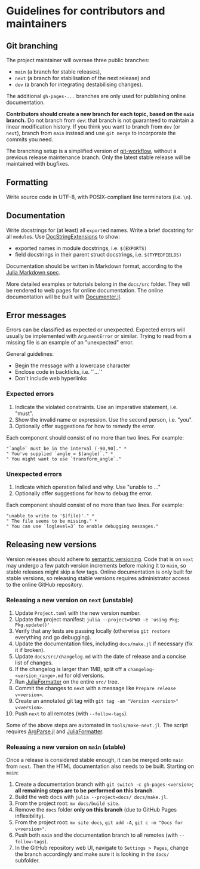 # Guidelines for contributors and maintainers


## Git branching

The project maintainer will oversee three public branches:
- `main` (a branch for stable releases),
- `next` (a branch for stabilisation of the next release) and
- `dev` (a branch for integrating destabilising changes).

The additional `gh-pages-...` branches are only used for publishing online documentation.

**Contributors should create a new branch for each topic, based on the `main` branch.**
Do not branch from `dev`: that branch is not guaranteed to maintain a linear modification history.
If you think you want to branch from `dev` (or `next`),
branch from `main` instead and use `git merge` to incorporate the commits you need.

The branching setup is a simplified version of [git-workflow](https://hackernoon.com/how-the-creators-of-git-do-branches-e6fcc57270fb),
without a previous release maintenance branch.
Only the latest stable release will be maintained with bugfixes.


## Formatting

Write source code in UTF-8, with POSIX-compliant line terminators (i.e. `\n`).


## Documentation

Write docstrings for (at least) all `export`ed names.
Write a brief docstring for all `module`s.
Use [DocStringExtensions](https://github.com/JuliaDocs/DocStringExtensions.jl)
to show:

-   exported names in module docstrings, i.e. `$(EXPORTS)`
-   field docstrings in their parent struct docstrings, i.e. `$(TYPEDFIELDS)`

Documentation should be written in Markdown format, according to the [Julia Markdown spec](https://docs.julialang.org/en/v1/stdlib/Markdown/).

More detailed examples or tutorials belong in the `docs/src` folder.
They will be rendered to web pages for online documentation.
The online documentation will be built with [Documenter.jl](https://juliadocs.github.io/Documenter.jl/stable/).


## Error messages

Errors can be classified as expected or unexpected.
Expected errors will usually be implemented with `ArgumentError` or similar.
Trying to read from a missing file is an example of an "unexpected" error.

General guidelines:

-   Begin the message with a lowercase character
-   Enclose code in backticks, i.e. '\`...\`'
-   Don't include web hyperlinks

### Expected errors

1.  Indicate the violated constraints. Use an imperative statement, i.e. "must".
2.  Show the invalid name or expression. Use the second person, i.e. "you".
3.  Optionally offer suggestions for how to remedy the error.

Each component should consist of no more than two lines. For example:

    "`angle` must be in the interval (-90,90]." *
    " You've supplied `angle = $(angle)`." *
    " You might want to use `transform_angle`."

### Unexpected errors

1.  Indicate which operation failed and why. Use "unable to ..."
2.  Optionally offer suggestions for how to debug the error.

Each component should consist of no more than two lines. For example:

    "unable to write to '$(file)'." *
    " The file seems to be missing." *
    " You can use `loglevel=3` to enable debugging messages."


## Releasing new versions

Version releases should adhere to [semantic versioning](https://semver.org/).
Code that is on `next` may undergo a few patch version increments before making it to `main`,
so stable releases might skip a few tags.
Online documentation is only built for stable versions,
so releasing stable versions requires administrator access to the online GitHub repository.

### Releasing a new version on `next` (unstable)

1. Update `Project.toml` with the new version number.
2. Update the project manifest: `julia --project=$PWD -e 'using Pkg; Pkg.update()'`
3. Verify that any tests are passing locally (otherwise `git restore` everything and go debugging).
4. Update the documentation files, including `docs/make.jl` if necessary (fix it if broken).
5. Update `docs/src/changelog.md` with the date of release and a concise list of changes.
6. If the changelog is larger than 1MB, split off a `changelog-<version_range>.md` for old versions.
7. Run [JuliaFormatter](https://github.com/domluna/JuliaFormatter.jl) on the entire `src/` tree.
8. Commit the changes to `next` with a message like `Prepare release v<version>`.
9. Create an annotated git tag with `git tag -am "Version <version>" v<version>`.
10. Push `next` to all remotes (with `--follow-tags`).

Some of the above steps are automated in `tools/make-next.jl`.
The script requires [ArgParse.jl](https://github.com/carlobaldassi/ArgParse.jl) and
[JuliaFormatter](https://github.com/domluna/JuliaFormatter.jl).

### Releasing a new version on `main` (stable)

Once a release is considered stable enough, it can be merged onto `main` from `next`.
Then the HTML documentation also needs to be built.
Starting on `main`:

1. Create a documentation branch with `git switch -c gh-pages-<version>`; **all remaining steps are to be performed on this branch**.
2. Build the web docs with `julia --project=docs/ docs/make.jl`.
3. From the project root: `mv docs/build site`.
4. Remove the `docs` folder **only on this branch** (due to GitHub Pages inflexibility).
5. From the project root: `mv site docs`, `git add -A`, `git c -m "Docs for v<version>"`.
6. Push both `main` and the documentation branch to all remotes (with `--follow-tags`).
7. In the GitHub repository web UI, navigate to `Settings > Pages`, change the branch accordingly and make sure it is looking in the `docs/` subfolder.
